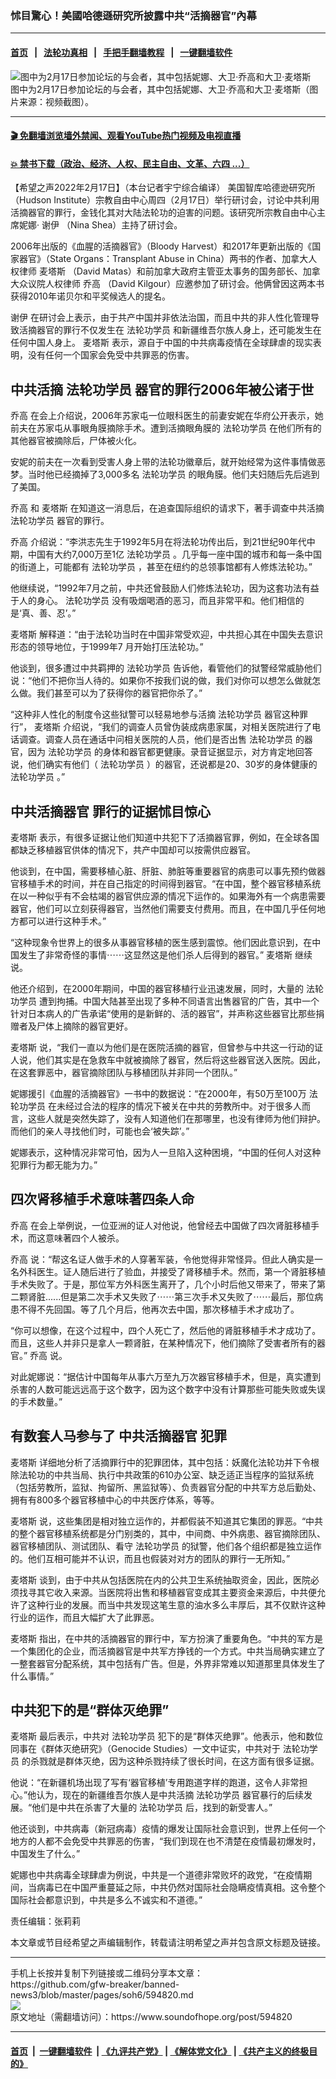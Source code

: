### 怵目驚心！美國哈德遜研究所披露中共“活摘器官”內幕
------------------------

#### [首页](https://github.com/gfw-breaker/banned-news3/blob/master/README.md) &nbsp;&nbsp;|&nbsp;&nbsp; [法轮功真相](https://github.com/begood0513/basic/blob/master/README.md)  &nbsp;&nbsp;|&nbsp;&nbsp; [手把手翻墙教程](https://github.com/gfw-breaker/guides/wiki)  &nbsp;&nbsp;|&nbsp;&nbsp; [一键翻墙软件](https://github.com/gfw-breaker/nogfw/blob/master/README.md)  



<div><img alt="图中为2月17日参加论坛的与会者，其中包括妮娜、大卫·乔高和大卫·麦塔斯" src="https://img.soundofhope.org/2022-02/1645153607840.png"/>
<br/><figcaption class="caption">
 图中为2月17日参加论坛的与会者，其中包括妮娜、大卫·乔高和大卫·麦塔斯（图片来源：视频截图）。
</figcaption></div><hr/>

#### [ 🎬  免翻墙浏览墙外禁闻、观看YouTube热门视频及电视直播](https://github.com/gfw-breaker/HelloWorld)

#### [ 💥  禁书下载（政治、经济、人权、民主自由、文革、六四 ...）](https://github.com/gfw-breaker/books/blob/master/README.md)

<div><div class="Content__Wrapper sc-1bvya0-0 grZQxZ">
 <p class="meta-top">
  <span class="meta">
   【希望之声2022年2月17日】（本台记者宇宁综合编译）
  </span>
  美国智库哈德逊研究所（Hudson Institute）宗教自由中心周四（2月17日）举行研讨会，讨论中共利用活摘器官的罪行，金钱化其对大陆法轮功的迫害的问题。该研究所宗教自由中心主席妮娜·
  <ok href="/term/697357">
   谢伊
  </ok>
  （Nina Shea）主持了研讨会。
 </p>
 <p>
  2006年出版的《血腥的活摘器官》（Bloody Harvest）和2017年更新出版的《国家器官》（State Organs：Transplant Abuse in China）两书的作者、加拿大人权律师
  <ok href="/term/16340">
   麦塔斯
  </ok>
  （David Matas）和前加拿大政府主管亚太事务的国务部长、加拿大众议院人权律师
  <ok href="/term/16339">
   乔高
  </ok>
  （David Kilgour）应邀参加了研讨会。他俩曾因这两本书获得2010年诺贝尔和平奖候选人的提名。
 </p>
 <p>
  <ok href="/term/697357">
   谢伊
  </ok>
  在研讨会上表示，由于共产中国并非依法治国，而且中共的非人性化管理导致活摘器官的罪行不仅发生在
  <ok href="/term/1633">
   法轮功学员
  </ok>
  和新疆维吾尔族人身上，还可能发生在任何中国人身上。
  <ok href="/term/16340">
   麦塔斯
  </ok>
  表示，源自于中国的中共病毒疫情在全球肆虐的现实表明，没有任何一个国家会免受中共罪恶的伤害。
 </p>
 <h2>
  中共活摘
  <ok href="/term/1633">
   法轮功学员
  </ok>
  器官的罪行2006年被公诸于世
 </h2>
 <p>
  <ok href="/term/16339">
   乔高
  </ok>
  在会上介绍说，2006年苏家屯一位眼科医生的前妻安妮在华府公开表示，她前夫在苏家屯从事眼角膜摘除手术。遭到活摘眼角膜的
  <ok href="/term/1633">
   法轮功学员
  </ok>
  在他们所有的其他器官被摘除后，尸体被火化。
 </p>
 <p>
  安妮的前夫在一次看到受害人身上带的法轮功徽章后，就开始经常为这件事情做恶梦。当时他已经摘掉了3,000多名
  <ok href="/term/1633">
   法轮功学员
  </ok>
  的眼角膜。他们夫妇随后先后逃到了美国。
 </p>
 <p>
  <ok href="/term/16339">
   乔高
  </ok>
  和
  <ok href="/term/16340">
   麦塔斯
  </ok>
  在知道这一消息后，在追查国际组织的请求下，著手调查中共活摘
  <ok href="/term/1633">
   法轮功学员
  </ok>
  器官的罪行。
 </p>
 <p>
  <ok href="/term/16339">
   乔高
  </ok>
  介绍说：“李洪志先生于1992年5月在将法轮功传出后，到21世纪90年代中期，中国有大约7,000万至1亿
  <ok href="/term/1633">
   法轮功学员
  </ok>
  。几乎每一座中国的城市和每一条中国的街道上，可能都有
  <ok href="/term/1633">
   法轮功学员
  </ok>
  ，甚至在纽约的总领事馆都有人修炼法轮功。”
 </p>
 <p>
  他继续说，“1992年7月之前，中共还曾鼓励人们修炼法轮功，因为这套功法有益于人的身心。
  <ok href="/term/1633">
   法轮功学员
  </ok>
  没有吸烟喝酒的恶习，而且非常平和。他们相信的是‘真、善、忍’。”
 </p>
 <p>
  <ok href="/term/16340">
   麦塔斯
  </ok>
  解释道：“由于法轮功当时在中国非常受欢迎，中共担心其在中国失去意识形态的领导地位，于1999年7 月开始打压法轮功。”
 </p>
 <p>
  他谈到，很多遭过中共羁押的
  <ok href="/term/1633">
   法轮功学员
  </ok>
  告诉他，看管他们的狱警经常威胁他们说：“他们不把你当人待的。如果你不按我们说的做，我们对你可以想怎么做就怎么做。我们甚至可以为了获得你的器官把你杀了。”
 </p>
 <p>
  “这种非人性化的制度令这些狱警可以轻易地参与活摘
  <ok href="/term/1633">
   法轮功学员
  </ok>
  器官这种罪行”，
  <ok href="/term/16340">
   麦塔斯
  </ok>
  介绍说，“我们的调查人员曾伪装成病患家属，对相关医院进行了电话调查。调查人员在通话中问相关医院的人员，他们是否出售
  <ok href="/term/1633">
   法轮功学员
  </ok>
  的器官，因为
  <ok href="/term/1633">
   法轮功学员
  </ok>
  的身体和器官都更健康。录音证据显示，对方肯定地回答说，他们确实有他们（
  <ok href="/term/1633">
   法轮功学员
  </ok>
  ）的器官，还说都是20、30岁的身体健康的
  <ok href="/term/1633">
   法轮功学员
  </ok>
  。”
 </p>
 <h2>
  <ok href="/term/3591">
   中共活摘器官
  </ok>
  罪行的证据怵目惊心
 </h2>
 <p>
  <ok href="/term/16340">
   麦塔斯
  </ok>
  表示，有很多证据让他们知道中共犯下了活摘器官罪，例如，在全球各国都缺乏移植器官供体的情况下，共产中国却可以按需供应器官。
 </p>
 <p>
  他谈到，在中国，需要移植心脏、肝脏、肺脏等重要器官的病患可以事先预约做器官移植手术的时间，并在自己指定的时间得到器官。“在中国，整个器官移植系统在以一种似乎有不会枯竭的器官供应源的情况下运作的。如果海外有一个病患需要器官，他们可以立刻获得器官，当然他们需要支付费用。而且，在中国几乎任何地方都可以进行这种手术。”
 </p>
 <p>
  “这种现象令世界上的很多从事器官移植的医生感到震惊。他们因此意识到，在中国发生了非常奇怪的事情⋯⋯这显然这是他们杀人后得到的器官。”
  <ok href="/term/16340">
   麦塔斯
  </ok>
  继续说。
 </p>
 <p>
  他还介绍到，在2000年期间，中国的器官移植行业迅速发展，同时，大量的
  <ok href="/term/1633">
   法轮功学员
  </ok>
  遭到拘捕。中国大陆甚至出现了多种不同语言出售器官的广告，其中一个针对日本病人的广告承诺“使用的是新鲜的、活的器官”，并声称这些器官比那些捐赠者及尸体上摘除的器官更好。
 </p>
 <p>
  <ok href="/term/16340">
   麦塔斯
  </ok>
  说，“我们一直以为他们是在医院活摘的器官，但曾参与中共这一行动的证人说，他们其实是在急救车中就被摘除了器官，然后将这些器官送入医院。因此，在这套罪恶中，器官摘除团队与移植团队并非同一个团队。”
 </p>
 <p>
  妮娜援引《血腥的活摘器官》一书中的数据说：“在2000年，有50万至100万
  <ok href="/term/1633">
   法轮功学员
  </ok>
  在未经过合法的程序的情况下被关在中共的劳教所中。对于很多人而言，这些人就是突然失踪了，没有人知道他们在那哪里，也没有律师为他们辩护。而他们的亲人寻找他们时，可能也会‘被失踪’。”
 </p>
 <p>
  妮娜表示，这种情况非常可怕，因为人一旦陷入这种困境，“中国的任何人对这种犯罪行为都无能为力。”
 </p>
 <h2>
  四次肾移植手术意味著四条人命
 </h2>
 <p>
  <ok href="/term/16339">
   乔高
  </ok>
  在会上举例说，一位亚洲的证人对他说，他曾经去中国做了四次肾脏移植手术，而这意味著四个人被杀。
 </p>
 <p>
  <ok href="/term/16339">
   乔高
  </ok>
  说：“帮这名证人做手术的人穿著军装，令他觉得非常怪异。但此人确实是一名外科医生。证人随后进行了验血，并接受了肾移植手术。然而，第一个肾脏移植手术失败了。于是，那位军方外科医生离开了，几个小时后他又带来了，带来了第二颗肾脏......但是第二次手术又失败了⋯⋯第三次手术又失败了⋯⋯最后，那位病患不得不先回国。等了几个月后，他再次去中国，那次移植手术才成功了。
 </p>
 <p>
  “你可以想像，在这个过程中，四个人死亡了，然后他的肾脏移植手术才成功了。而且，这些人并非只是拿人一颗肾脏，在某种情况下，他们摘除了受害者所有的器官。”
  <ok href="/term/16339">
   乔高
  </ok>
  说。
 </p>
 <p>
  对此妮娜说：“据估计中国每年从事六万至九万次器官移植手术，但是，真实遭到杀害的人数可能远远高于这个数字，因为这个数字中没有计算那些可能失败或失误的手术数量。”
 </p>
 <h2>
  有数套人马参与了
  <ok href="/term/3591">
   中共活摘器官
  </ok>
  犯罪
 </h2>
 <p>
  <ok href="/term/16340">
   麦塔斯
  </ok>
  详细地分析了活摘罪行中的犯罪团体，其中包括：妖魔化法轮功并下令根除法轮功的中共当局、执行中共政策的610办公室、缺乏适正当程序的监狱系统（包括劳教所，监狱、拘留所、黑监狱等）、负责器官分配的中共军方总后勤处、拥有有800多个器官移植中心的中共医疗体系，等等。
 </p>
 <p>
  <ok href="/term/16340">
   麦塔斯
  </ok>
  说，这些集团是相对独立运作的，并都假装不知道其它集团的罪恶。“中共的整个器官移植系统都是分门别类的，其中，中间商、中外病患、器官摘除团队、器官移植团队、测试团队、看守
  <ok href="/term/1633">
   法轮功学员
  </ok>
  的狱警，他们各个组织都是独立运作的。他们互相可能并不认识，而且也假装对对方的团队的罪行一无所知。”
 </p>
 <p>
  <ok href="/term/16340">
   麦塔斯
  </ok>
  谈到，由于中共从包括医院在内的公共卫生系统抽取资金，因此，医院必须找寻其它收入来源。当医院将出售和移植器官变成其主要资金来源后，中共便允许了这种行业的发展。而当中共发现这笔生意的油水多么丰厚后，其不仅默许这种行业的运作，而且大幅扩大了此罪恶。
 </p>
 <p>
  <ok href="/term/16340">
   麦塔斯
  </ok>
  指出，在中共的活摘器官的罪行中，军方扮演了重要角色。“中共的军方是一个集团化的企业，而活摘器官是中共军方挣钱的一个方式。中共当局确实建立了一整套器官分配系统，其中包括有广告。但是，外界非常难以知道那里具体发生了什么事情。”
 </p>
 <h2>
  中共犯下的是“群体灭绝罪”
 </h2>
 <p>
  <ok href="/term/16340">
   麦塔斯
  </ok>
  最后表示，中共对
  <ok href="/term/1633">
   法轮功学员
  </ok>
  犯下的是“群体灭绝罪”。他表示，他和数位同事在《群体灭绝研究》（Genocide Studies）一文中证实，中共对于
  <ok href="/term/1633">
   法轮功学员
  </ok>
  的杀戮就是群体灭绝，因为这种杀戮持续了很长时间，在这方面有很多证据。
 </p>
 <p>
  他说：“在新疆机场出现了写有‘器官移植’专用跑道字样的跑道，这令人非常担心。”他认为，现在的新疆维吾尔族人是中共活摘
  <ok href="/term/1633">
   法轮功学员
  </ok>
  器官暴行的后续发展。“他们是中共在杀害了大量的
  <ok href="/term/1633">
   法轮功学员
  </ok>
  后，找到的新受害人。”
 </p>
 <p>
  他还谈到，中共病毒（新冠病毒）疫情的爆发让国际社会意识到，世界上任何一个地方的人都不会免受中共罪恶的伤害，“我们到现在也不清楚在疫情最初爆发时，中国发生了什么。”
 </p>
 <p>
  妮娜也中共病毒全球肆虐为例说，中共是一个道德非常败坏的政党，“在疫情期间，当病毒已在中国严重蔓延之际，中共仍然对国际社会隐瞒疫情真相。这令整个国际社会都意识到，中共是多么不诚实和不道德。”
 </p>
 <p class="meta-btm">
  责任编辑：张莉莉
 </p>
 <p class="meta-btm">
  本文章或节目经希望之声编辑制作，转载请注明希望之声并包含原文标题及链接。
 </p>
</div>
</div>
<hr/>
手机上长按并复制下列链接或二维码分享本文章：<br/>
https://github.com/gfw-breaker/banned-news3/blob/master/pages/soh6/594820.md <br/>
<a href='https://github.com/gfw-breaker/banned-news3/blob/master/pages/soh6/594820.md'><img src='https://github.com/gfw-breaker/banned-news3/blob/master/pages/soh6/594820.md.png'/></a> <br/>
原文地址（需翻墙访问）：https://www.soundofhope.org/post/594820


------------------------
#### [首页](https://github.com/gfw-breaker/banned-news3/blob/master/README.md) &nbsp;|&nbsp; [一键翻墙软件](https://github.com/gfw-breaker/nogfw/blob/master/README.md) &nbsp;| [《九评共产党》](https://github.com/gfw-breaker/9ping.md/blob/master/README.md#九评之一评共产党是什么) | [《解体党文化》](https://github.com/gfw-breaker/jtdwh.md/blob/master/README.md) | [《共产主义的终极目的》](https://github.com/gfw-breaker/gczydzjmd.md/blob/master/README.md)


<img src='http://gfw-breaker.win/banned-news3/pages/soh6/594820.md' width='0px' height='0px'/>